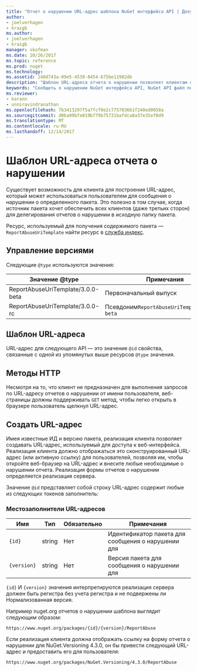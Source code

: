 ```yaml
---
title: "Отчет о нарушении URL-адрес шаблона NuGet интерфейса API | Документы Microsoft"
author:
- joelverhagen
- kraigb
ms.author:
- joelverhagen
- kraigb
manager: skofman
ms.date: 10/26/2017
ms.topic: reference
ms.prod: nuget
ms.technology: 
ms.assetid: 148d743a-09e5-4539-8454-675be11902db
description: "Шаблон URL-адреса отчета о нарушении позволяет клиентам отображать ссылку на отчет о нарушении в их пользовательского интерфейса."
keywords: "Сообщить о нарушении NuGet интерфейса API, NuGet API файл политикам, NuGet.org шаблон URL-адреса отчета"
ms.reviewer:
- karann
- unniravindranathan
ms.openlocfilehash: 7b3413297f5a7fcf0e2c7757036b1f240ed0058a
ms.sourcegitcommit: d0ba99bfe019b779b75731bafdca8a37e35ef0d9
ms.translationtype: MT
ms.contentlocale: ru-RU
ms.lasthandoff: 12/14/2017
---
```

# <a name="report-abuse-url-template"></a>Шаблон URL-адреса отчета о нарушении

Существует возможность для клиента для построения URL-адрес, который может использоваться пользователем для сообщения о нарушении о определенного пакета. Это полезно в том случае, когда источник пакета хочет обеспечить всех клиентов (даже третьих сторон) для делегирования отчетов о нарушении в исходную папку пакета.

Ресурс, используемый для получения содержимого пакета — `ReportAbuseUriTemplate` найти ресурс в [служба индекс](service-index.md).

## <a name="versioning"></a>Управление версиями

Следующие `@type` используются значения:

Значение @type                       | Примечания
--------------------------------- | -----
ReportAbuseUriTemplate/3.0.0-beta | Первоначальный выпуск
ReportAbuseUriTemplate/3.0.0-rc   | Псевдоним`ReportAbuseUriTemplate/3.0.0-beta`

## <a name="url-template"></a>Шаблон URL-адреса

URL-адрес для следующего API — это значение `@id` свойства, связанные с одной из упомянутых выше ресурсов `@type` значения.

## <a name="http-methods"></a>Методы HTTP

Несмотря на то, что клиент не предназначен для выполнения запросов по URL-адресу отчетов о нарушении от имени пользователя, веб-страницы должны поддерживать `GET` метод, чтобы легко открыть в браузере пользователь щелкнул URL-адрес.

## <a name="construct-the-url"></a>Создать URL-адрес

Имея известные ИД и версию пакета, реализация клиента позволяет создавать URL-адрес, используемый для доступа к веб-интерфейса. Реализация клиента должно отображаться это сконструированный URL-адрес (или активную ссылку) для пользователей, позволяя им, чтобы откройте веб-браузер на URL-адрес и внесите любые необходимые о нарушении отчета. Реализация формы отчетов о нарушении определяется реализация сервера.

Значение `@id` представляет собой строку URL-адрес содержит любые из следующих токенов заполнитель:

### <a name="url-placeholders"></a>Местозаполнители URL-адресов

Имя        | Тип    | Обязательно | Примечания
----------- | ------- | -------- | -----
`{id}`      | string  | Нет       | Идентификатор пакета для сообщения о нарушении для
`{version}` | string  | Нет       | Версия пакета для сообщения о нарушении для

`{id}` И `{version}` значения интерпретируются реализация сервера должен быть регистра без учета регистра и не подвержены ли Нормализованная версия.

Например nuget.org отчетов о нарушении шаблона выглядит следующим образом:

```
https://www.nuget.org/packages/{id}/{version}/ReportAbuse
```

Если реализация клиента должна отображать ссылку на форму отчета о нарушении для NuGet.Versioning 4.3.0, он бы привести следующий URL-адрес и предоставить его для пользователя:

```
https://www.nuget.org/packages/NuGet.Versioning/4.3.0/ReportAbuse
```